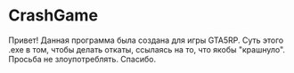 # CrashGame
Привет! Данная программа была создана для игры GTA5RP.
Суть этого .ехе в том, чтобы делать откаты, ссылаясь на то, что якобы "крашнуло".
Просьба не злоупотреблять.
Спасибо.
